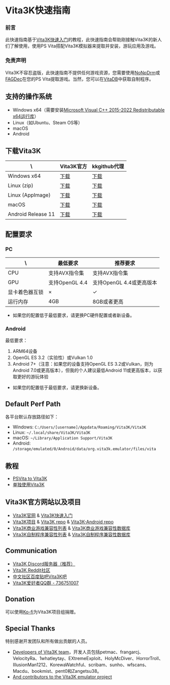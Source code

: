 # Vita3K快速指南
### 前言
此快速指南基于[Vita3K快速入门](https://vita3k.org/quickstart)的教程，此快速指南会帮助刚接触Vita3K的新人们了解使用，使用PS Vita搭配Vita3K模拟器来提取并安装，游玩应用及游戏。

### 免责声明
Vita3K不容忍盗版，此快速指南不提供任何游戏资源，您需要使用[NoNpDrm](https://github.com/TheOfficialFloW/NoNpDrm)或[FAGDec](https://github.com/CelesteBlue-dev/PSVita-RE-tools/tree/master/FAGDec/build)在您的PS Vita提取游戏。当然，您可以在[VitaDB](https://vitadb.rinnegatamante.it)中获取自制程序。

## 支持的操作系统
- Windows x64（需要安装[Microsoft Visual C++ 2015-2022 Redistributable x64运行库](https://aka.ms/vs/17/release/vc_redist.x64.exe)）
- Linux（如Ubuntu、Steam OS等）
- macOS
- Android

## 下载Vita3K
\ | Vita3K官方 | kkgithub代理 
--- | --- | --- 
Windows x64 | [下载](https://github.com/Vita3K/Vita3K/releases/download/continuous/windows-latest.zip) | [下载](https://kkgithub.com/Vita3K/Vita3K/releases/download/continuous/windows-latest.zip) 
Linux (zip) | [下载](https://github.com/Vita3K/Vita3K/releases/download/continuous/ubuntu-latest.zip)  | [下载](https://kkgithub.com/Vita3K/Vita3K/releases/download/continuous/ubuntu-latest.zip)
Linux (AppImage) | [下载](https://github.com/Vita3K/Vita3K/releases/download/continuous/Vita3K-x86_64.AppImage) | [下载](https://kkgithub.com/Vita3K/Vita3K/releases/download/continuous/Vita3K-x86_64.AppImage)
macOS | [下载](https://github.com/Vita3K/Vita3K/releases/download/continuous/macos-latest.dmg) | [下载](https://kkgithub.com/Vita3K/Vita3K/releases/download/continuous/macos-latest.dmg)
Android Release 11 | [下载](https://github.com/Vita3K/Vita3K-Android/releases/download/v11/vita3k-android-release-11.apk) | [下载](https://kkgithub.com/Vita3K/Vita3K-Android/releases/download/v11/vita3k-android-release-11.apk)

## 配置要求
### PC

\ | 最低要求 | 推荐要求 
--- | --- | --- 
CPU | 支持AVX指令集 | 支持AVX指令集 
GPU | 支持OpenGL 4.4 | 支持OpenGL 4.4或更高版本 
显卡着色器互锁 | × | ✓ 
运行内存 | 4GB | 8GB或者更高 

- 如果您的配置低于最低要求，请更换PC硬件配置或者新设备。

### Android
最低要求：
1. ARM64设备
2. OpenGL ES 3.2（实验性）或Vulkan 1.0
3. Android 7+（注意：如果您的设备支持OpenGL ES 3.2或Vulkan，则为Android 7.0或更高版本），但我的个人建议最低Android 11或更高版本，以获取更好的游玩体验

- 如果您的配置低于最低要求，请更换新设备。

## Default Perf Path
各平台默认存放路径如下：
- Windows: `C:/Users/[username]/Appdata/Roaming/Vita3K/Vita3K`
- Linux: `~/.local/share/Vita3K/Vita3K`
- macOS: `~/Library/Application Support/Vita3K`
- Android: `/storage/emulated/0/Android/data/org.vita3k.emulator/files/vita`

## 教程
- [PSVita to Vita3K](http://croden1999.github.io/Vita3K-Quick-Guide/psvita-to-vita3k)
- [单独使用Vita3K](http://croden1999.github.io/Vita3K-Quick-Guide/vita3k)

## Vita3K官方网站以及项目
- [Vita3K官网](https://vita3k.org) & [Vita3K快速入门](https://vita3k.org/quickstart)
- [Vita3K项目](https://github.com/Vita3K) & [Vita3K repo](https://github.com/Vita3K/Vita3K) & [Vita3K-Android repo](https://github.com/Vita3K/Vita3K-Android)
- [Vita3K商业游戏兼容性列表](https://vita3k.org/compatibility) & [Vita3K商业游戏兼容性数据库](https://github.com/Vita3K/compatibility/issues)
- [Vita3K自制程序兼容性列表](https://vita3k.org/compatibility-homebrew) & [Vita3K自制程序兼容性数据库](https://github.com/Vita3K/homebrew-compatibility/issues)

## Communication
- [Vita3K Discord服务器（推荐）](https://discord.gg/MaWhJVH)
- [Vita3K Reddit社区](https://www.reddit.com/r/vita3k)
- [中文社区百度贴吧Vita3K吧](https://tieba.baidu.com/f?kw=vita3k&fr=index)
- [Vita3K爱好者QQ群 - 736751007](https://jq.qq.com/?_wv=1027&k=cg1vogjK)

## Donation
可以使用[Ko-fi](https://ko-fi.com/vita3k)为Vita3K项目组捐赠。

## Special Thanks
特别感谢开发团队和所有做出贡献的人员。
- [Developers of Vita3K team](https://github.com/Vita3K)，开发人员包括petmac、frangarcj、VelocityRa、1whatleytay、EXtremeExploit、HolyMcDiver、HorrorTroll、IllusionMan1212、KorewaWatchful、scribam、sunho、wfscans、Macdu、bookmist、pent0和Zangetsu38。
- [And contributors to the Vita3K emulator project](https://github.com/Vita3K/Vita3K/graphs/contributors)
